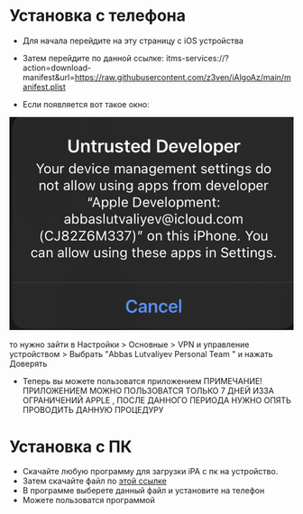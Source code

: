 # Установка с телефона
* Для начала перейдите на эту страницу с iOS устройства

* Затем перейдите по данной ссылке:
itms-services://?action=download-manifest&url=https://raw.githubusercontent.com/z3ven/iAlgoAz/main/manifest.plist

* Если появляется вот такое окно:

![confdev](untrusted.jpg) 

то нужно зайти в Настройки > Основные > VPN и управление устройством > Выбрать "Abbas Lutvaliyev Personal Team " и нажать Доверять 

* Теперь вы можете пользоватся приложением
ПРИМЕЧАНИЕ! ПРИЛОЖЕНИЕМ МОЖНО ПОЛЬЗОВАТСЯ ТОЛЬКО 7 ДНЕЙ ИЗЗА ОГРАНИЧЕНИЙ APPLE , ПОСЛЕ ДАННОГО ПЕРИОДА НУЖНО ОПЯТЬ ПРОВОДИТЬ ДАННУЮ ПРОЦЕДУРУ
# Установка с ПК
* Скачайте любую программу для загрузки iPA с пк на устройство. 
* Затем скачайте файл по [этой ссылке](https://github.com/z3ven/iAlgoAz/releases/download/ialgoaz/release.ipa) 
* В программе выберете данный файл и установите на телефон
* Можете пользоватся программой
